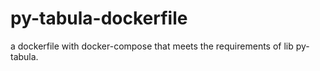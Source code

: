 # py-tabula-dockerfile
a dockerfile with docker-compose that meets the requirements of lib py-tabula.
